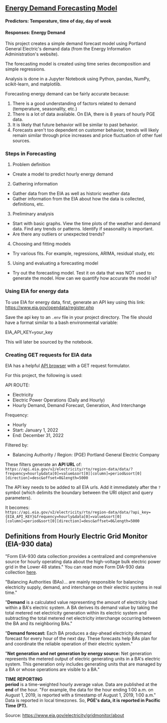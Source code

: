 ## [Energy Demand Forecasting Model](https://github.com/jackie-kinsler/energy_analysis/blob/master/energy_analysis.ipynb)
#### Predictors: Temperature, time of day, day of week
#### Responses: Energy Demand

This project creates a simple demand forecast model using Portland General Electric's demand data (from the Energy Information Administration's website).  

The forecasting model is created using time series decomposition and simple regressions. 

Analysis is done in a Jupyter Notebook using Python, pandas, NumPy, scikit-learn, and matplotlib. 

Forecasting energy demand can be fairly accurate because: 
1. There is a good understanding of factors related to demand (temperature, seasonality, etc.)
2. There is a lot of data available. On EIA, there is 8 years of hourly PGE data. 
3. It is likely that future behavior will be similar to past behavior. 
4. Forecasts aren't too dependent on customer behavior, trends will likely remain similar through price increases and price fluctuation of other fuel sources. 

### Steps in Forecasting
1. Problem definition 
- Create a model to predict hourly energy demand 
2. Gathering information 
- Gather data from the EIA as well as historic weather data
- Gather information from the EIA about how  the data is collected, definitions, etc. 
3. Preliminary analysis 
- Start with basic graphs. View the time plots of the weather and demand data. Find any trends or patterns. Identify if seasonality is important. 
- Are there any outliers or unexpected trends? 
4. Choosing and fitting models 
- Try various fits. For example, regressions, ARIMA, residual study, etc 
5. Using and evaluating a forecasting model 
- Try out the forecasting model. Test it on data that was NOT used to generate the model. How can we quantify how accurate the model is? 


### Using EIA for energy data 
To use EIA for energy data, first, generate an API key using this link: 
https://www.eia.gov/opendata/register.php

Save the api key to an `.env` file in your project directory. 
The file should have a format similar to a bash environmental variable: 

EIA_API_KEY=your_key

This will later be sourced by the notebook. 

### Creating GET requests for EIA data 

EIA has a helpful [API browser](https://www.eia.gov/opendata/browser/) with a GET request formulator. 

For this project, the following is used:

API ROUTE:  
- Electricity
- Electric Power Operations (Daily and Hourly) 
- Hourly Demand, Demand Forecast, Generation, And Interchange  

Frequency: 
- Hourly
- Start: January 1, 2022
- End: December 31, 2022  

Filtered by:
- Balancing Authority / Region: (PGE) Portland General Electric Company

These filters generate an **API URL** of:  
`https://api.eia.gov/v2/electricity/rto/region-data/data/?frequency=hourly&data[0]=value&sort[0][column]=period&sort[0][direction]=desc&offset=0&length=5000`

The API key needs to be added to all EIA urls. Add it immediately after the `?` symbol (which delimits the boundary between the URI object and query parameters). 

It becomes:  
`https://api.eia.gov/v2/electricity/rto/region-data/data/?api_key={EIA_API_KEY}&frequency=hourly&data[0]=value&sort[0][column]=period&sort[0][direction]=desc&offset=0&length=5000`


## Definitions from Hourly Electric Grid Monitor (EIA-930 data)
"Form EIA-930 data collection provides a centralized and comprehensive source for hourly operating data about the high-voltage bulk electric power grid in the Lower 48 states."
You can read more Form DIA-930 data collection [here](https://www.eia.gov/electricity/gridmonitor/about). 


"Balancing Authorities (BAs)... are mainly responsible for balancing electricity supply, demand, and interchange on their electric systems in real time."

"**Demand** is a calculated value representing the amount of electricity load within a BA's electric system. A BA derives its demand value by taking the total metered net electricity generation within its electric system and subtracting the total metered net electricity interchange occurring between the BA and its neighboring BAs."

"**Demand forecast:** Each BA produces a day-ahead electricity demand forecast for every hour of the next day. These forecasts help BAs plan for and coordinate the reliable operation of their electric system."

"**Net generation and net generation by energy source:** Net generation represents the metered output of electric generating units in a BA's electric system. This generation only includes generating units that are managed by a BA or whose operations are visible to a BA."

**TIME REPORTING**   
**period** is a time-weighted hourly average value. Data are published at the **end** of the hour. "For example, the data for the hour ending 1:00 a.m. on August 1, 2019, is reported with a timestamp of August 1, 2019, 1:00 a.m." Data is reported in local timezones. So, **PGE's data, it is reported in Pacific Time (PT).**



Source: https://www.eia.gov/electricity/gridmonitor/about
